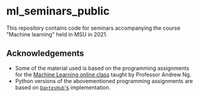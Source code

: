 # ml_seminars_public

This repository contains code for seminars accompanying the course "Machine learning" held in MSU in 2021.

## Acknowledgements

- Some of the material used is based on the programming assignments for the [Machine Learning online class](https://www.coursera.org/learn/machine-learning) taught by Professor Andrew Ng. 
- Python versions of the abovementioned programming assignments are based on [`DantesHub`'s](https://github.com/DantesHub/my-coursera-machine-learning-solutions-python) implementation.  